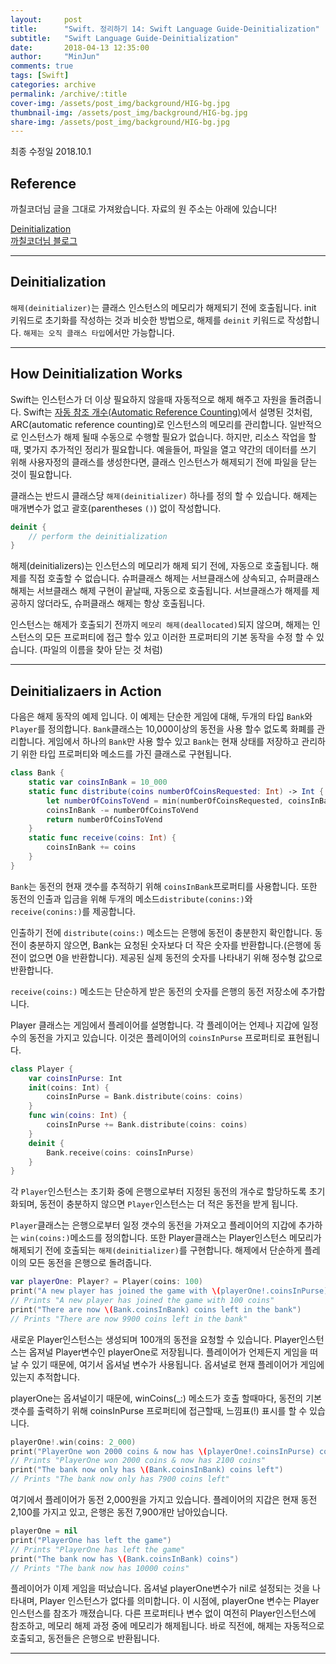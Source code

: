 ```yaml
---
layout:     post
title:      "Swift. 정리하기 14: Swift Language Guide-Deinitialization"
subtitle:   "Swift Language Guide-Deinitialization"
date:       2018-04-13 12:35:00
author:     "MinJun"
comments: true 
tags: [Swift]
categories: archive
permalink: /archive/:title
cover-img: /assets/post_img/background/HIG-bg.jpg
thumbnail-img: /assets/post_img/background/HIG-bg.jpg
share-img: /assets/post_img/background/HIG-bg.jpg
---
```


최종 수정일 2018.10.1

## Reference 

까칠코더님 글을 그대로 가져왔습니다. 자료의 원 주소는 아래에 있습니다! 

[Deinitialization](https://developer.apple.com/library/content/documentation/Swift/Conceptual/Swift_Programming_Language/Deinitialization.html#//apple_ref/doc/uid/TP40014097-CH19-ID142)<br>
[까칠코더님 블로그](http://kka7.tistory.com/121?category=919617)

---

## Deinitialization

`해제(deinitializer)`는 클래스 인스턴스의 메모리가 해제되기 전에 호출됩니다. init 키워드로 초기화를 작성하는 것과 비슷한 방법으로, 해제를 `deinit` 키워드로 작성합니다. `해제는 오직 클래스 타입`에서만 가능합니다.

---

## How Deinitialization Works

Swift는 인스턴스가 더 이상 필요하지 않을때 자동적으로 해제 해주고 자원을 돌려줍니다. Swift는 [자동 참조 개수(Automatic Reference Counting)](https://developer.apple.com/library/content/documentation/Swift/Conceptual/Swift_Programming_Language/AutomaticReferenceCounting.html#//apple_ref/doc/uid/TP40014097-CH20-ID48)에서 설명된 것처럼, ARC(automatic reference counting)로 인스턴스의 메모리를 관리합니다. 일반적으로 인스턴스가 해제 될때 수동으로 수행할 필요가 없습니다. 하지만, 리소스 작업을 할때, 몇가지 추가적인 정리가 필요합니다. 예을들어, 파일을 열고 약간의 데이터를 쓰기 위해 사용자정의 클래스를 생성한다면, 클래스 인스턴스가 해제되기 전에 파일을 닫는 것이 필요합니다.

클래스는 반드시 클래스당 `해제(deinitializer)` 하나를 정의 할 수 있습니다. 해제는 매개변수가 없고 괄호(parentheses `()`) 없이 작성합니다.

```swift
deinit {
    // perform the deinitialization
}
```

해제(deinitializers)는 인스턴스의 메모리가 해제 되기 전에, 자동으로 호출됩니다. 해제를 직접 호출할 수 없습니다. 슈퍼클래스 해제는 서브클래스에 상속되고, 슈퍼클래스 해제는 서브클래스 해제 구현이 끝날때, 자동으로 호출됩니다. 서브클래스가 해제를 제공하지 않더라도, 슈퍼클래스 해제는 항상 호출됩니다.

인스턴스는 해제가 호출되기 전까지 `메모리 해제(deallocated)`되지 않으며, 해제는 인스턴스의 모든 프로퍼티에 접근 할수 있고 이러한 프로퍼티의 기본 동작을 수정 할 수 있습니다. (파일의 이름을 찾아 닫는 것 처럼)

---

## Deinitializaers in Action 

다음은 해제 동작의 예제 입니다. 이 예제는 단순한 게임에 대해, 두개의 타입 `Bank`와 `Player`를 정의합니다. `Bank`클래스는 10,000이상의 동전을 사용 할수 없도록 화폐를 관리합니다. 게임에서 하나의 `Bank`만 사용 할수 있고 `Bank`는 현재 상태를 저장하고 관리하기 위한 타입 프로퍼티와 메소드를 가진 클래스로 구현됩니다.

```swift
class Bank {
    static var coinsInBank = 10_000
    static func distribute(coins numberOfCoinsRequested: Int) -> Int {
        let numberOfCoinsToVend = min(numberOfCoinsRequested, coinsInBank)
        coinsInBank -= numberOfCoinsToVend
        return numberOfCoinsToVend
    }
    static func receive(coins: Int) {
        coinsInBank += coins
    }
}
```

`Bank`는 동전의 현재 갯수를 추적하기 위해 `coinsInBank`프로퍼티를 사용합니다. 또한 동전의 인출과 입금을 위해 두개의 메소드`distribute(conins:)`와 `receive(conins:)`를 제공합니다.

인출하기 전에 `distribute(coins:)` 메소드는 은행에 동전이 충분한지 확인합니다. 동전이 충분하지 않으면, Bank는 요청된 숫자보다 더 작은 숫자를 반환합니다.(은행에 동전이 없으면 0을 반환합니다). 제공된 실제 동전의 숫자를 나타내기 위해 정수형 값으로 반환합니다.

`receive(coins:)` 메소드는 단순하게 받은 동전의 숫자를 은행의 동전 저장소에 추가합니다.

Player 클래스는 게임에서 플레이어를 설명합니다. 각 플레이어는 언제나 지갑에 일정 수의 동전을 가지고 있습니다. 이것은 플레이어의 `coinsInPurse` 프로퍼티로 표현됩니다.

```swift
class Player {
    var coinsInPurse: Int
    init(coins: Int) {
        coinsInPurse = Bank.distribute(coins: coins)
    }
    func win(coins: Int) {
        coinsInPurse += Bank.distribute(coins: coins)
    }
    deinit {
        Bank.receive(coins: coinsInPurse)
    }
}
```

각 `Player`인스턴스는 초기화 중에 은행으로부터 지정된 동전의 개수로 할당하도록 초기화되며, 동전이 충분하지 않으면 `Player`인스턴스는 더 적은 동전을 받게 됩니다.

`Player`클래스는 은행으로부터 일정 갯수의 동전을 가져오고 플레이어의 지갑에 추가하는 `win(coins:)`메소드를 정의합니다. 또한 Player클래스는 Player인스턴스 메모리가 해제되기 전에 호출되는 `해제(deinitializer)`를 구현합니다. 해제에서 단순하게 플레이의 모든 동전을 은행으로 돌려줍니다.

```swift
var playerOne: Player? = Player(coins: 100)
print("A new player has joined the game with \(playerOne!.coinsInPurse) coins")
// Prints "A new player has joined the game with 100 coins"
print("There are now \(Bank.coinsInBank) coins left in the bank")
// Prints "There are now 9900 coins left in the bank"
```

새로운 Player인스턴스는 생성되며 100개의 동전을 요청할 수 있습니다. Player인스턴스는 옵져널 Player변수인 playerOne로 저장됩니다. 플레이어가 언제든지 게임을 떠날 수 있기 때문에, 여기서 옵셔널 변수가 사용됩니다. 옵셔널로 현재 플레이어가 게임에 있는지 추적합니다.

playerOne는 옵셔널이기 때문에, winCoins(_:) 메소드가 호출 할때마다, 동전의 기본 갯수를 출력하기 위해 coinsInPurse 프로퍼티에 접근할때, 느낌표(!) 표시를 할 수 있습니다.

```swift
playerOne!.win(coins: 2_000)
print("PlayerOne won 2000 coins & now has \(playerOne!.coinsInPurse) coins")
// Prints "PlayerOne won 2000 coins & now has 2100 coins"
print("The bank now only has \(Bank.coinsInBank) coins left")
// Prints "The bank now only has 7900 coins left"
```

여기에서 플레이어가 동전 2,000원을 가지고 있습니다. 플레이어의 지갑은 현재 동전 2,100를 가지고 있고, 은행은 동전 7,900개만 남아있습니다.

```swift
playerOne = nil
print("PlayerOne has left the game")
// Prints "PlayerOne has left the game"
print("The bank now has \(Bank.coinsInBank) coins")
// Prints "The bank now has 10000 coins"
```

플레이어가 이제 게임을 떠났습니다. 옵셔널 playerOne변수가 nil로 설정되는 것을 나타내며, Player 인스턴스가 없다를 의미합니다. 이 시점에, playerOne 변수는 Player 인스턴스를 참조가 깨졌습니다. 다른 프로퍼티나 변수 없이 여전히 Player인스턴스에 참조하고, 메모리 해제 과정 중에 메모리가 해제됩니다. 바로 직전에, 해제는 자동적으로 호출되고, 동전들은 은행으로 반환됩니다.



---

